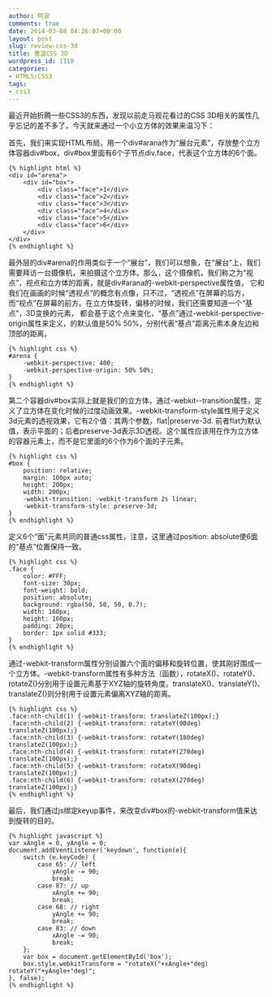 ```yaml
---
author: 阿安
comments: true
date: 2014-03-08 04:26:07+00:00
layout: post
slug: review-css-3d
title: 重温CSS 3D
wordpress_id: 1110
categories:
- HTML5/CSS3
tags:
- css3
---
```


最近开始折腾一些CSS3的东西，发现以前走马观花看过的CSS 3D相关的属性几乎忘记的差不多了，今天就来通过一个小立方体的效果来温习下：


首先，我们来实现HTML布局，用一个div#arana作为“展台元素”，存放整个立方体容器div#box，div#box里面有6个子节点div.face，代表这个立方体的6个面。




    
    {% highlight html %}
    <div id="arena">
        <div id="box">
            <div class="face">1</div>
            <div class="face">2</div>
            <div class="face">3</div>
            <div class="face">4</div>
            <div class="face">5</div>
            <div class="face">6</div>
        </div>
    </div>
    {% endhighlight %}






最外层的div#arena的作用类似于一个“展台”，我们可以想象，在“展台”上，我们需要拜访一台摄像机，来拍摄这个立方体。那么，这个摄像机，我们称之为“视点”，视点和立方体的距离，就是div#arana的-webkit-perspective属性值， 它和我们在画画的时候“透视点”的概念有点像，只不过，“透视点”在屏幕的后方，而“视点”在屏幕的前方。在立方体旋转，偏移的时候，我们还需要知道一个“基点”，3D变换的元素， 都会基于这个点来变化，“基点”通过-webkit-perspective-origin属性来定义，的默认值是50% 50%，分别代表“基点”距离元素本身左边和顶部的距离。




    {% highlight css %}
    #arena {
        -webkit-perspective: 400;
        -webkit-perspective-origin: 50% 50%;
    }
    {% endhighlight %}






第二个容器div#box实际上就是我们的立方体，通过-webkit--transition属性，定义了立方体在变化时候的过度动画效果。-webkit-transform-style属性用于定义3d元素的透视效果，它有2个值：其两个参数，flat|preserve-3d. 前者flat为默认值，表示平面的；后者preserve-3d表示3D透视。这个属性应该用在作为立方体的容器元素上，而不是它里面的6个作为6个面的子元素。




    {% highlight css %}
    #box {
        position: relative;
        margin: 100px auto;
        height: 200px;
        width: 200px;
        -webkit-transition: -webkit-transform 2s linear;
        -webkit-transform-style: preserve-3d;
    }
    {% endhighlight %}






定义6个“面”元素共同的普通css属性，注意，这里通过position: absolute使6面的“基点”位置保持一致。




    {% highlight css %}
    .face {
        color: #FFF;
        font-size: 30px;
        font-weight: bold;
        position: absolute;
        background: rgba(50, 50, 50, 0.7);
        width: 160px;
        height: 160px;
        padding: 20px;
        border: 1px solid #333;
    }
    {% endhighlight %}






通过-webkit-transform属性分别设置六个面的偏移和旋转位置，使其刚好围成一个立方体。-webkit-transform属性有多种方法（函数），rotateX()、rotateY()、rotateZ()分别用于设置元素基于XYZ轴的旋转角度。translateX()、translateY()、translateZ()则分别用于设置元素偏离XYZ轴的距离。




    {% highlight css %}
    .face:nth-child(1) {-webkit-transform: translateZ(100px);}
    .face:nth-child(2) {-webkit-transform: rotateY(90deg) translateZ(100px);}
    .face:nth-child(3) {-webkit-transform: rotateY(180deg) translateZ(100px);}
    .face:nth-child(4) {-webkit-transform: rotateY(270deg) translateZ(100px);}
    .face:nth-child(5) {-webkit-transform: rotateX(90deg) translateZ(100px);}
    .face:nth-child(6) {-webkit-transform: rotateX(270deg) translateZ(100px);}
    {% endhighlight %}






最后，我们通过js绑定keyup事件，来改变div#box的-webkit-transform值来达到旋转的目的。




    {% highlight javascript %}
    var xAngle = 0, yAngle = 0;
    document.addEventListener('keydown', function(e){
        switch (e.keyCode) {
            case 65: // left
                yAngle -= 90;
                break;
            case 87: // up
                xAngle += 90;
                break;
            case 68: // right
                yAngle += 90;
                break;
            case 83: // down
                xAngle -= 90;
                break;
        };
        var box = document.getElementById('box');
        box.style.webkitTransform = "rotateX("+xAngle+"deg) rotateY("+yAngle+"deg)";
    }, false);
    {% endhighlight %}




